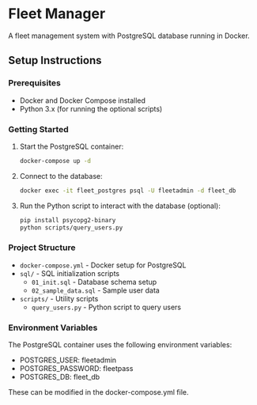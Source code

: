 # Fleet Manager

A fleet management system with PostgreSQL database running in Docker.

## Setup Instructions

### Prerequisites
- Docker and Docker Compose installed
- Python 3.x (for running the optional scripts)

### Getting Started

1. Start the PostgreSQL container:
   ```bash
   docker-compose up -d
   ```

2. Connect to the database:
   ```bash
   docker exec -it fleet_postgres psql -U fleetadmin -d fleet_db
   ```

3. Run the Python script to interact with the database (optional):
   ```bash
   pip install psycopg2-binary
   python scripts/query_users.py
   ```

### Project Structure
- `docker-compose.yml` - Docker setup for PostgreSQL
- `sql/` - SQL initialization scripts
  - `01_init.sql` - Database schema setup
  - `02_sample_data.sql` - Sample user data
- `scripts/` - Utility scripts
  - `query_users.py` - Python script to query users

### Environment Variables
The PostgreSQL container uses the following environment variables:
- POSTGRES_USER: fleetadmin
- POSTGRES_PASSWORD: fleetpass
- POSTGRES_DB: fleet_db

These can be modified in the docker-compose.yml file.
